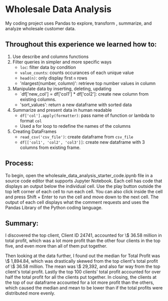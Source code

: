 # Wholesale Data Analysis
My coding project uses Pandas to explore, transform , summarize, and analyze wholesale customer data. 

## Throughout this experience we learned how to:
1) Use describe and columns functions
2) Filter queries in simpler and more specific ways
   * `loc`: filter data by condition
   * `value_counts`: counts occurances of each unique value
   * `head(n)`: only display first `n` rows
   * 'nlargest(number, column)': retrieve top number values in column
4) Manipulate data by inserting, deleting, updating
   * `df['new_col'] = df['col1'] * df['col2']: create new column from existing columns.
   * 'sort_values': return a new dataframe with sorted data  
5) Summarize and present data in human readable
   * `df['col'].apply(formatter)`: pass name of function or lambda to format `col`
   * Used a for loop to redefine the names of the columns
6) Creating DataFrames
   * `read_csv('csv_file')`: create dataframe from `csv_file`
   * `df[['col1', 'col2', 'col3']]`: create new dataframe with 3 columns from existing frame.

## Process:
To begin, open the wholesale_data_analysis_starter_code.ipynb file in a source code editor that supports Jupyter Notebook. Each cell has code that displays an output below the individual cell. Use the play button outside the top left corner of each cell to run each cell. You can also click inside the cell and press Shift + Enter to run the cell and move down to the next cell. The output of each cell displays what the comment requests and uses the Pandas Library of the Python coding language.

## Summary:
I discovered the top client, Client ID 24741, accounted for \\$ 36.58 million in total profit, which was a lot more profit than the other four clients in the top five, and even more than all of them put together.

Then looking at the data further, I found out the median for Total Profit was \\$ 1,894.84, which was drastically skewed from the top client's total profit of \\$ 36.58 million. The mean was \\$ 29,392, and also far way from the top client's total profit. Lastly the top 100 clients' total profit accounted for over half the total profit for all the clients put together. In closing, the clients at the top of our dataframe accounted for a lot more profit than the others, which caused the median and mean to be lower than if the total profits were distributed more evenly.
